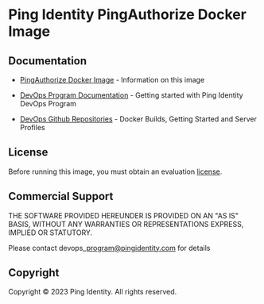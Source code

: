 # Ping Identity PingAuthorize Docker Image

## Documentation

* [PingAuthorize Docker Image](https://devops.pingidentity.com/docker-images/pingauthorize/) - Information on this image

* [DevOps Program Documentation](https://devops.pingidentity.com/) - Getting started with Ping Identity DevOps Program

* [DevOps Github Repositories](https://github.com/topics/ping-devops) - Docker Builds, Getting Started and Server Profiles

## License

Before running this image, you must obtain an evaluation [license](https://devops.pingidentity.com/how-to/devopsRegistration/).

## Commercial Support

THE SOFTWARE PROVIDED HEREUNDER IS PROVIDED ON AN "AS IS" BASIS, WITHOUT
ANY WARRANTIES OR REPRESENTATIONS EXPRESS, IMPLIED OR STATUTORY.

Please contact devops\_program@pingidentity.com for details

## Copyright

Copyright © 2023 Ping Identity. All rights reserved.
